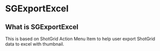 # SGExportExcel
## What is SGExportExcel
This is based on ShotGrid Action Menu Item to help user export ShotGrid data to excel with thumbnail.
